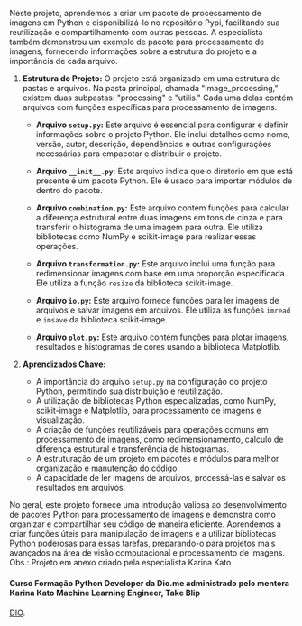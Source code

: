 Neste projeto, aprendemos a criar um pacote de processamento de imagens em Python e disponibilizá-lo no repositório Pypi, facilitando sua reutilização e compartilhamento com outras pessoas. A especialista também demonstrou um exemplo de pacote para processamento de imagens, fornecendo informações sobre a estrutura do projeto e a importância de cada arquivo. 

1. **Estrutura do Projeto:**
   O projeto está organizado em uma estrutura de pastas e arquivos. Na pasta principal, chamada "image_processing," existem duas subpastas: "processing" e "utilis." Cada uma delas contém arquivos com funções específicas para processamento de imagens.

   - **Arquivo `setup.py`:** Este arquivo é essencial para configurar e definir informações sobre o projeto Python. Ele inclui detalhes como nome, versão, autor, descrição, dependências e outras configurações necessárias para empacotar e distribuir o projeto.

   - **Arquivo `__init__.py`:** Este arquivo indica que o diretório em que está presente é um pacote Python. Ele é usado para importar módulos de dentro do pacote.

   - **Arquivo `combination.py`:** Este arquivo contém funções para calcular a diferença estrutural entre duas imagens em tons de cinza e para transferir o histograma de uma imagem para outra. Ele utiliza bibliotecas como NumPy e scikit-image para realizar essas operações.

   - **Arquivo `transformation.py`:** Este arquivo inclui uma função para redimensionar imagens com base em uma proporção especificada. Ele utiliza a função `resize` da biblioteca scikit-image.

   - **Arquivo `io.py`:** Este arquivo fornece funções para ler imagens de arquivos e salvar imagens em arquivos. Ele utiliza as funções `imread` e `imsave` da biblioteca scikit-image.

   - **Arquivo `plot.py`:** Este arquivo contém funções para plotar imagens, resultados e histogramas de cores usando a biblioteca Matplotlib.

2. **Aprendizados Chave:**
   - A importância do arquivo `setup.py` na configuração do projeto Python, permitindo sua distribuição e reutilização.
   - A utilização de bibliotecas Python especializadas, como NumPy, scikit-image e Matplotlib, para processamento de imagens e visualização.
   - A criação de funções reutilizáveis para operações comuns em processamento de imagens, como redimensionamento, cálculo de diferença estrutural e transferência de histogramas.
   - A estruturação de um projeto em pacotes e módulos para melhor organização e manutenção do código.
   - A capacidade de ler imagens de arquivos, processá-las e salvar os resultados em arquivos.

No geral, este projeto fornece uma introdução valiosa ao desenvolvimento de pacotes Python para processamento de imagens e demonstra como organizar e compartilhar seu código de maneira eficiente. Aprendemos a criar funções úteis para manipulação de imagens e a utilizar bibliotecas Python poderosas para essas tarefas, preparando-o para projetos mais avançados na área de visão computacional e processamento de imagens.
Obs.: Projeto em anexo criado pela especialista Karina Kato
#### Curso Formação Python Developer da Dio.me administrado pelo mentora Karina Kato Machine Learning Engineer, Take Blip

[DIO](https://www.dio.me/).
